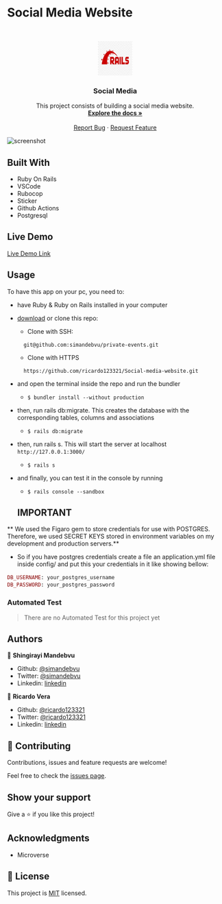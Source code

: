 # Social Media Website

<br />
<p align="center">
  <a href="https://github.com/simandebvu/private-events">
    <img src="rails-image.jpg" alt="Logo" width="80" height="80">
  </a>

  <h3 align="center">Social Media</h3>

  <p align="center">
    This project consists of building a social media website.
    <br />
    <a href="https://github.com/ricardo123321/Social-media-website"><strong>Explore the docs »</strong></a>
    <br />
    <br />
    <a href="https://github.com/ricardo123321/Social-media-website">Report Bug</a>
    ·
    <a href="https://github.com/ricardo123321/Social-media-website">Request Feature</a>
  </p>
</p>

![screenshot](./app_screenshot.png)

## Built With

- Ruby On Rails
- VSCode
- Rubocop 
- Sticker
- Github Actions
- Postgresql

## Live Demo

[Live Demo Link](#)


<!-- INSTALLATION -->
## Usage

To have this app on your pc, you need to:
* have Ruby & Ruby on Rails installed in your computer
* [download](https://github.com/ricardo123321/Social-media-website/archive/development.zip) or clone this repo:
  - Clone with SSH:
  ```
    git@github.com:simandebvu/private-events.git
  ```
  - Clone with HTTPS
  ```
    https://github.com/ricardo123321/Social-media-website.git
  ```
* and open the terminal inside the repo and run the bundler
  - ```$ bundler install --without production```
* then, run rails db:migrate. This creates the database with the corresponding tables, columns and associations
  - ```$ rails db:migrate```
* then, run rails s. This will start the server at localhost `http://127.0.0.1:3000/`
  - ```$ rails s```
* and finally, you can test it in the console by running
  - ```$ rails console --sandbox```
  
  ## IMPORTANT

** We used the Figaro gem to store credentials for use with POSTGRES. Therefore, we used SECRET KEYS stored in environment variables on my development and production servers.**

- So if you have postgres credentials create a file an application.yml file inside config/ and put this your credentials in it like showing bellow:

```ruby
DB_USERNAME: your_postgres_username
DB_PASSWORD: your_postgres_password
```
<!-- AUTOMATED TEST -->
### Automated Test

> There are no Automated Test for this project yet

## Authors

👤 **Shingirayi Mandebvu**

- Github: [@simandebvu](https://github.com/simandebvu)
- Twitter: [@simandebvu](https://twitter.com/simandebvu)
- Linkedin: [linkedin](https://linkedin.com/in/simandebvu)
 
👤 **Ricardo Vera**

- Github: [@ricardo123321](https://github.com/ricardo123321)
- Twitter: [@ricardo123321](https://twitter.com/ricardo123321)
- Linkedin: [linkedin](https://linkedin.com/in/ricardo123321)

## 🤝 Contributing

Contributions, issues and feature requests are welcome!

Feel free to check the [issues page](issues/).

## Show your support

Give a ⭐️ if you like this project!

## Acknowledgments

- Microverse


## 📝 License

This project is [MIT](lic.url) licensed.
